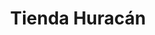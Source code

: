 ---
title: "Tienda Huracán"
url: /ciudad-autonoma-de-buenos-aires/tienda-huracan-platea-norte-jorge-newbery-planta-baja/
shop: Sport
---